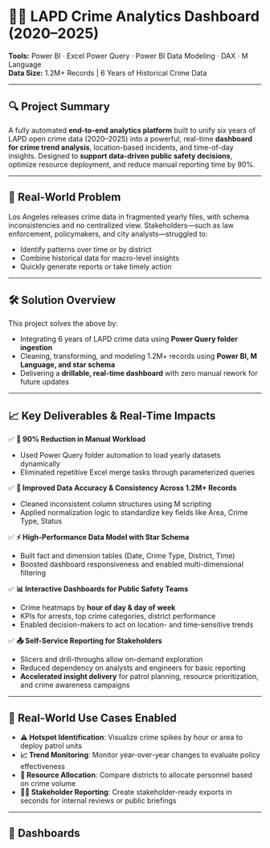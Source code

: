 # 🕵️‍♂️ LAPD Crime Analytics Dashboard (2020–2025)

**Tools:** Power BI · Excel Power Query · Power BI Data Modeling · DAX · M Language  
**Data Size:** 1.2M+ Records | 6 Years of Historical Crime Data

---

## 🔍 Project Summary

A fully automated **end-to-end analytics platform** built to unify six years of LAPD open crime data (2020–2025) into a powerful, real-time **dashboard for crime trend analysis**, location-based incidents, and time-of-day insights. Designed to **support data-driven public safety decisions**, optimize resource deployment, and reduce manual reporting time by 90%.

---

## 🎯 Real-World Problem

Los Angeles releases crime data in fragmented yearly files, with schema inconsistencies and no centralized view. Stakeholders—such as law enforcement, policymakers, and city analysts—struggled to:

- Identify patterns over time or by district
- Combine historical data for macro-level insights
- Quickly generate reports or take timely action

---

## 🛠️ Solution Overview

This project solves the above by:

- Integrating 6 years of LAPD crime data using **Power Query folder ingestion**
- Cleaning, transforming, and modeling 1.2M+ records using **Power BI, M Language, and star schema**
- Delivering a **drillable, real-time dashboard** with zero manual rework for future updates

---

## 📈 Key Deliverables & Real-Time Impacts

✅ **📂 90% Reduction in Manual Workload**  
- Used Power Query folder automation to load yearly datasets dynamically  
- Eliminated repetitive Excel merge tasks through parameterized queries  

✅ **🧹 Improved Data Accuracy & Consistency Across 1.2M+ Records**  
- Cleaned inconsistent column structures using M scripting  
- Applied normalization logic to standardize key fields like Area, Crime Type, Status  

✅ **⚡ High-Performance Data Model with Star Schema**  
- Built fact and dimension tables (Date, Crime Type, District, Time)  
- Boosted dashboard responsiveness and enabled multi-dimensional filtering  

✅ **📊 Interactive Dashboards for Public Safety Teams**  
- Crime heatmaps by **hour of day & day of week**  
- KPIs for arrests, top crime categories, district performance  
- Enabled decision-makers to act on location- and time-sensitive trends  

✅ **📤 Self-Service Reporting for Stakeholders**  
- Slicers and drill-throughs allow on-demand exploration  
- Reduced dependency on analysts and engineers for basic reporting  
- **Accelerated insight delivery** for patrol planning, resource prioritization, and crime awareness campaigns  

---

## 🚓 Real-World Use Cases Enabled

- **⚠️ Hotspot Identification**: Visualize crime spikes by hour or area to deploy patrol units  
- **📈 Trend Monitoring**: Monitor year-over-year changes to evaluate policy effectiveness  
- **🧭 Resource Allocation**: Compare districts to allocate personnel based on crime volume  
- **🧑‍💼 Stakeholder Reporting**: Create stakeholder-ready exports in seconds for internal reviews or public briefings  

---
## 📸 Dashboards




